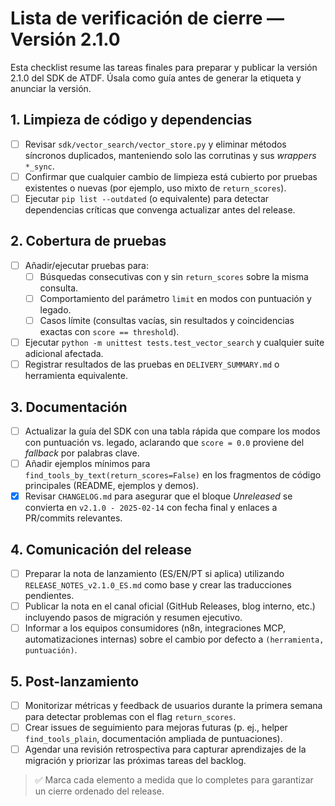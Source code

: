 # Lista de verificación de cierre — Versión 2.1.0

Esta checklist resume las tareas finales para preparar y publicar la versión 2.1.0 del SDK de ATDF. Úsala como guía antes de generar la etiqueta y anunciar la versión.

## 1. Limpieza de código y dependencias
- [ ] Revisar `sdk/vector_search/vector_store.py` y eliminar métodos síncronos duplicados, manteniendo solo las corrutinas y sus _wrappers_ `*_sync`.
- [ ] Confirmar que cualquier cambio de limpieza está cubierto por pruebas existentes o nuevas (por ejemplo, uso mixto de `return_scores`).
- [ ] Ejecutar `pip list --outdated` (o equivalente) para detectar dependencias críticas que convenga actualizar antes del release.

## 2. Cobertura de pruebas
- [ ] Añadir/ejecutar pruebas para:
  - [ ] Búsquedas consecutivas con y sin `return_scores` sobre la misma consulta.
  - [ ] Comportamiento del parámetro `limit` en modos con puntuación y legado.
  - [ ] Casos límite (consultas vacías, sin resultados y coincidencias exactas con `score == threshold`).
- [ ] Ejecutar `python -m unittest tests.test_vector_search` y cualquier suite adicional afectada.
- [ ] Registrar resultados de las pruebas en `DELIVERY_SUMMARY.md` o herramienta equivalente.

## 3. Documentación
- [ ] Actualizar la guía del SDK con una tabla rápida que compare los modos con puntuación vs. legado, aclarando que `score = 0.0` proviene del _fallback_ por palabras clave.
- [ ] Añadir ejemplos mínimos para `find_tools_by_text(return_scores=False)` en los fragmentos de código principales (README, ejemplos y demos).
- [x] Revisar `CHANGELOG.md` para asegurar que el bloque _Unreleased_ se convierta en `v2.1.0 - 2025-02-14` con fecha final y enlaces a PR/commits relevantes.

## 4. Comunicación del release
- [ ] Preparar la nota de lanzamiento (ES/EN/PT si aplica) utilizando `RELEASE_NOTES_v2.1.0_ES.md` como base y crear las traducciones pendientes.
- [ ] Publicar la nota en el canal oficial (GitHub Releases, blog interno, etc.) incluyendo pasos de migración y resumen ejecutivo.
- [ ] Informar a los equipos consumidores (n8n, integraciones MCP, automatizaciones internas) sobre el cambio por defecto a `(herramienta, puntuación)`.

## 5. Post-lanzamiento
- [ ] Monitorizar métricas y feedback de usuarios durante la primera semana para detectar problemas con el flag `return_scores`.
- [ ] Crear issues de seguimiento para mejoras futuras (p. ej., helper `find_tools_plain`, documentación ampliada de puntuaciones).
- [ ] Agendar una revisión retrospectiva para capturar aprendizajes de la migración y priorizar las próximas tareas del backlog.

> ✅ Marca cada elemento a medida que lo completes para garantizar un cierre ordenado del release.
